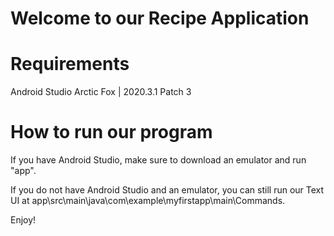 # Welcome to our Recipe Application

# Requirements
Android Studio Arctic Fox | 2020.3.1 Patch 3

# How to run our program

If you have Android Studio, make sure to download an emulator and run "app". 

If you do not have Android Studio and an emulator, you can still run our Text UI at app\src\main\java\com\example\myfirstapp\main\Commands.

Enjoy!


